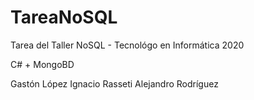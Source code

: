 # TareaNoSQL
Tarea del Taller NoSQL - Tecnológo en Informática 2020

C# + MongoBD

Gastón López
Ignacio Rasseti
Alejandro Rodríguez